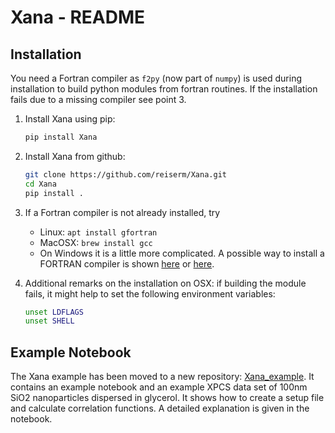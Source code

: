 # Xana - README

## Installation

You need a Fortran compiler as `f2py` (now part of `numpy`) is used during
installation to build python modules from fortran routines. If the installation
fails due to a missing compiler see point 3.

1. Install Xana using pip:
    ```sh
    pip install Xana
    ```

2. Install Xana from github:
   ```sh
   git clone https://github.com/reiserm/Xana.git
   cd Xana
   pip install .
   ```

3. If a Fortran compiler is not already installed, try
   * Linux: `apt install gfortran`
   * MacOSX: `brew install gcc`
   * On Windows it is a little more complicated. A possible way to install a
     FORTRAN compiler is shown
     [here](https://www.scivision.co/windows-gcc-gfortran-cmake-make-install/)
     or
     [here](https://www.scivision.dev/f2py-running-fortran-code-in-python-on-windows/).
     
4. Additional remarks on the installation on OSX: if building the module fails, it might help to set the following environment variables:
   ```sh
   unset LDFLAGS
   unset SHELL
   ```
   
   
   
## Example Notebook

The Xana example has been moved to a new repository:
[Xana_example](https://github.com/reiserm/Xana_example). It contains an example
notebook and an example XPCS data set of 100nm SiO2 nanoparticles dispersed in
glycerol. It shows how to create a setup file and calculate correlation
functions. A detailed explanation is given in the notebook.
